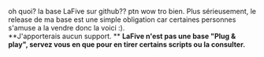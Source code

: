 oh quoi? la base LaFive sur github?? ptn wow tro bien. Plus sérieusement, le release de ma base est une simple obligation car certaines personnes s'amuse a la vendre donc la voici :).                                 
**J'apporterais aucun support.                 **
**LaFive n'est pas une base "Plug & play", servez vous en que pour en tirer certains scripts ou la consulter.**
